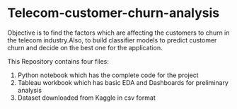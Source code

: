 # Telecom-customer-churn-analysis
Objective is to find the factors which are affecting the customers to churn in the telecom industry.Also, to build classifier models to predict customer churn and decide on the best one for the application.

This Repository contains four files: 
1) Python notebook which has the complete code for the project
2) Tableau workbook which has basic EDA and Dashboards for preliminary analysis
3) Dataset downloaded from Kaggle in csv format
